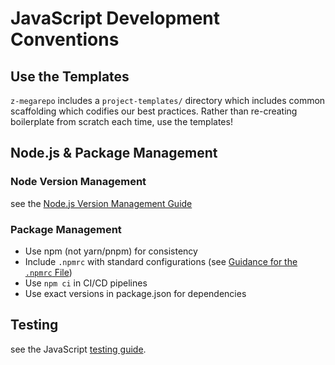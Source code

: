 # JavaScript Development Conventions

## Use the Templates

`z-megarepo` includes a `project-templates/` directory which includes common scaffolding which codifies our best practices. Rather than re-creating boilerplate from scratch each time, use the templates!

## Node.js & Package Management

### Node Version Management

see the [Node.js Version Management Guide](./node-version-management-guide.md)

### Package Management

- Use npm (not yarn/pnpm) for consistency
- Include `.npmrc` with standard configurations (see [Guidance for the `.npmrc` File](./npmrc-guidance.md))
- Use `npm ci` in CI/CD pipelines
- Use exact versions in package.json for dependencies

## Testing

see the JavaScript [testing guide](./testing-guide.md).
